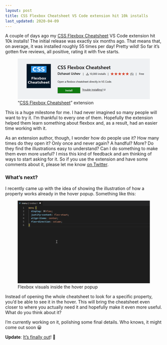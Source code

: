 ```yaml
---
layout: post
title: CSS Flexbox Cheatsheet VS Code extension hit 10k installs
last_updated: 2020-04-09
---
```


A couple of days ago my [CSS Flexbox Cheatsheet](https://marketplace.visualstudio.com/items?itemName=dzhavat.css-flexbox-cheatsheet) VS Code extension hit 10k installs! The initial release was exactly six months ago. That means that, on average, it was installed roughly 55 times per day! Pretty wild! So far it’s gotten five reviews, all positive, rating it with five starts.

<figure>
  <img src="/assets/img/2020/03/08/css-flexbox-cheatsheet.png" alt="CSS Flexbox Cheatsheet extension">
  <figcaption>“<a href="https://marketplace.visualstudio.com/items?itemName=dzhavat.css-flexbox-cheatsheet" target="_blank" rel="noopener">CSS Flexbox Cheatsheet</a>” extension</figcaption>
</figure>

This is a huge milestone for me. I had never imagined so many people will want to try it. I’m thankful to every one of them. Hopefully the extension helped them learn something about flexbox and, as a result, had an easier time working with it.

As an extension author, though, I wonder how do people use it? How many times do they open it? Only once and never again? A handful? More? Do they find the illustrations easy to understand? Can I do something to make them even more useful? I miss this kind of feedback and am thinking of ways to start asking for it. So if you use the extension and have some comments about it, please let me know [on Twitter](https://twitter.com/dzhavatushev).

### What’s next?

I recently came up with the idea of showing the illustration of how a property works already in the hover popup. Something like this:

<figure>
  <img src="/assets/img/2020/03/18/flexbox-hover-image.gif" alt="Flexbox visuals inside the hover popup">
  <figcaption>Flexbox visuals inside the hover popup</figcaption>
</figure>

Instead of opening the whole cheatsheet to look for a specific property, you’d be able to see it in the hover. This will bring the cheatsheet even closer to where you actually need it and hopefully make it even more useful. What do you think about it?

I’m currently working on it, polishing some final details. Who knows, it might come out soon 😀

**Update**: [It’s finally out](https://dzhavat.github.io/2020/03/18/css-flexbox-cheatsheet-vscode-extension-v2.html)! 🚀